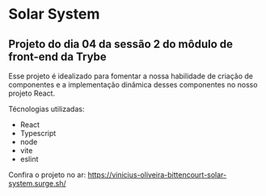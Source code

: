 # Solar System

## Projeto do dia 04 da sessão 2 do môdulo de front-end da Trybe

Esse projeto é idealizado para fomentar a nossa habilidade de criação de componentes e a implementação dinâmica desses componentes no nosso projeto React.

Técnologias utilizadas:

- React
- Typescript
- node
- vite
- eslint

Confira o projeto no ar: https://vinicius-oliveira-bittencourt-solar-system.surge.sh/

